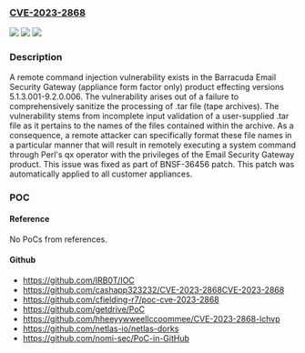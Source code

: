 ### [CVE-2023-2868](https://cve.mitre.org/cgi-bin/cvename.cgi?name=CVE-2023-2868)
![](https://img.shields.io/static/v1?label=Product&message=Barracuda%20Email%20Security%20Gateway&color=blue)
![](https://img.shields.io/static/v1?label=Version&message=5.1.3.001%3C%209.2.0.006%20&color=brighgreen)
![](https://img.shields.io/static/v1?label=Vulnerability&message=CWE-20%20Improper%20Input%20Validation&color=brighgreen)

### Description

A remote command injection vulnerability exists in the Barracuda Email Security Gateway (appliance form factor only) product effecting versions 5.1.3.001-9.2.0.006. The vulnerability arises out of a failure to comprehensively sanitize the processing of .tar file (tape archives). The vulnerability stems from incomplete input validation of a user-supplied .tar file as it pertains to the names of the files contained within the archive. As a consequence, a remote attacker can specifically format these file names in a particular manner that will result in remotely executing a system command through Perl's qx operator with the privileges of the Email Security Gateway product. This issue was fixed as part of BNSF-36456 patch. This patch was automatically applied to all customer appliances.

### POC

#### Reference
No PoCs from references.

#### Github
- https://github.com/IRB0T/IOC
- https://github.com/cashapp323232/CVE-2023-2868CVE-2023-2868
- https://github.com/cfielding-r7/poc-cve-2023-2868
- https://github.com/getdrive/PoC
- https://github.com/hheeyywweellccoommee/CVE-2023-2868-lchvp
- https://github.com/netlas-io/netlas-dorks
- https://github.com/nomi-sec/PoC-in-GitHub

